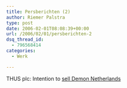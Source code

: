 ```yaml
---
title: Persberichten (2)
author: Riemer Palstra
type: post
date: 2006-02-01T08:08:39+00:00
url: /2006/02/01/persberichten-2
dsq_thread_id:
  - 796568414
categories:
  - Werk

---
```

THUS plc: Intention to [sell Demon Netherlands][1]

 [1]: http://www.thus.net/mediacentre/pressreleases/2006/2006-02-01.shtml